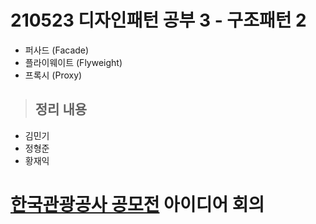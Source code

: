 # 210523 디자인패턴 공부 3 - 구조패턴 2

- 퍼사드 (Facade)
- 플라이웨이트 (Flyweight)
- 프록시 (Proxy)

> ## 정리 내용
- 김민기
- 정형준
- 황재익

# [한국관광공사 공모전](https://www.2021tourapi.com/sub04.php) 아이디어 회의
